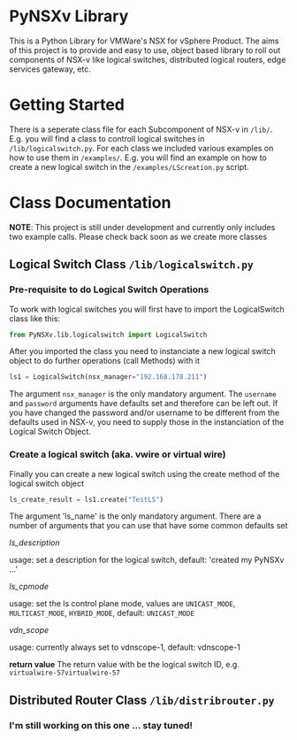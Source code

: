 # PyNSXv Library
This is a Python Library for VMWare's NSX for vSphere Product. The aims of this project is to provide and easy to use, object based library to roll out components of NSX-v like logical switches, distributed logical routers, edge services gateway, etc.

# Getting Started
There is a seperate class file for each Subcomponent of NSX-v in `/lib/`. E.g. you will find a class to controll logical switches in `/lib/logicalswitch.py`. 
For each class we included various examples on how to use them in `/examples/`. E.g. you will find an example on how to create a new logical switch in the `/examples/LScreation.py` script.

# Class Documentation
**NOTE**: This project is still under development and currently only includes two example calls. Please check back soon as we create more classes

## Logical Switch Class `/lib/logicalswitch.py`
### Pre-requisite to do Logical Switch Operations

To work with logical switches you will first have to import the LogicalSwitch class like this:
```python
from PyNSXv.lib.logicalswitch import LogicalSwitch
```

After you imported the class you need to instanciate a new logical switch object to do further operations (call Methods) with it

```python
ls1 = LogicalSwitch(nsx_manager="192.168.178.211") 
```

The argument `nsx_manager` is the only mandatory argument. The `username` and `password` arguments have defaults set and therefore can be left out. If you have changed the password and/or username to be different from the defaults used in NSX-v, you need to supply those in the instanciation of the Logical Switch Object.

### Create a logical switch (aka. vwire or virtual wire)
Finally you can create a new logical switch using the create method of the logical switch object
```python
ls_create_result = ls1.create("TestLS")
```

The argument 'ls_name' is the only mandatory argument. There are a number of arguments that you can use that have some common defaults set

*ls_description*

usage:      set a description for the logical switch, default:    'created my PyNSXv ...'

*ls_cpmode*

usage: set the ls control plane mode, values are `UNICAST_MODE`, `MULTICAST_MODE`, `HYBRID_MODE`, default: `UNICAST_MODE`

*vdn_scope*

usage: currently always set to vdnscope-1, default: vdnscope-1

**return value**
The return value with be the logical switch ID, e.g. `virtualwire-57virtualwire-57`

## Distributed Router Class `/lib/distribrouter.py`

### I'm still working on this one ... stay tuned!


